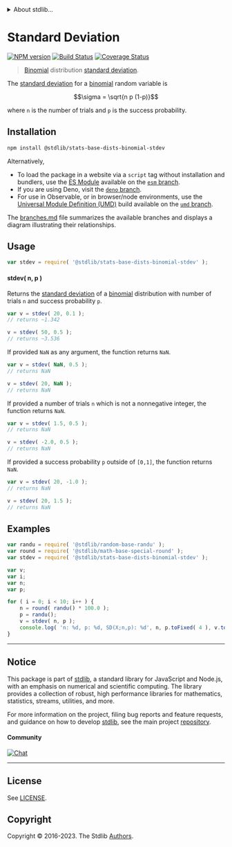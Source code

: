 <!--

@license Apache-2.0

Copyright (c) 2018 The Stdlib Authors.

Licensed under the Apache License, Version 2.0 (the "License");
you may not use this file except in compliance with the License.
You may obtain a copy of the License at

   http://www.apache.org/licenses/LICENSE-2.0

Unless required by applicable law or agreed to in writing, software
distributed under the License is distributed on an "AS IS" BASIS,
WITHOUT WARRANTIES OR CONDITIONS OF ANY KIND, either express or implied.
See the License for the specific language governing permissions and
limitations under the License.

-->


<details>
  <summary>
    About stdlib...
  </summary>
  <p>We believe in a future in which the web is a preferred environment for numerical computation. To help realize this future, we've built stdlib. stdlib is a standard library, with an emphasis on numerical and scientific computation, written in JavaScript (and C) for execution in browsers and in Node.js.</p>
  <p>The library is fully decomposable, being architected in such a way that you can swap out and mix and match APIs and functionality to cater to your exact preferences and use cases.</p>
  <p>When you use stdlib, you can be absolutely certain that you are using the most thorough, rigorous, well-written, studied, documented, tested, measured, and high-quality code out there.</p>
  <p>To join us in bringing numerical computing to the web, get started by checking us out on <a href="https://github.com/stdlib-js/stdlib">GitHub</a>, and please consider <a href="https://opencollective.com/stdlib">financially supporting stdlib</a>. We greatly appreciate your continued support!</p>
</details>

# Standard Deviation

[![NPM version][npm-image]][npm-url] [![Build Status][test-image]][test-url] [![Coverage Status][coverage-image]][coverage-url] <!-- [![dependencies][dependencies-image]][dependencies-url] -->

> [Binomial][binomial-distribution] distribution [standard deviation][stdev].

<!-- Section to include introductory text. Make sure to keep an empty line after the intro `section` element and another before the `/section` close. -->

<section class="intro">

The [standard deviation][stdev] for a [binomial][binomial-distribution] random variable is

<!-- <equation class="equation" label="eq:binomial_stdev" align="center" raw="\sigma = \sqrt{n p (1-p)}" alt="Standard deviation for a binomial distribution."> -->

```math
\sigma = \sqrt{n p (1-p)}
```

<!-- <div class="equation" align="center" data-raw-text="\sigma = \sqrt{n p (1-p)}" data-equation="eq:binomial_stdev">
    <img src="https://cdn.jsdelivr.net/gh/stdlib-js/stdlib@51534079fef45e990850102147e8945fb023d1d0/lib/node_modules/@stdlib/stats/base/dists/binomial/stdev/docs/img/equation_binomial_stdev.svg" alt="Standard deviation for a binomial distribution.">
    <br>
</div> -->

<!-- </equation> -->

where `n` is the number of trials and `p` is the success probability.

</section>

<!-- /.intro -->

<!-- Package usage documentation. -->

<section class="installation">

## Installation

```bash
npm install @stdlib/stats-base-dists-binomial-stdev
```

Alternatively,

-   To load the package in a website via a `script` tag without installation and bundlers, use the [ES Module][es-module] available on the [`esm` branch][esm-url].
-   If you are using Deno, visit the [`deno` branch][deno-url].
-   For use in Observable, or in browser/node environments, use the [Universal Module Definition (UMD)][umd] build available on the [`umd` branch][umd-url].

The [branches.md][branches-url] file summarizes the available branches and displays a diagram illustrating their relationships.

</section>

<section class="usage">

## Usage

```javascript
var stdev = require( '@stdlib/stats-base-dists-binomial-stdev' );
```

#### stdev( n, p )

Returns the [standard deviation][stdev] of a [binomial][binomial-distribution] distribution with number of trials `n` and success probability `p`.

```javascript
var v = stdev( 20, 0.1 );
// returns ~1.342

v = stdev( 50, 0.5 );
// returns ~3.536
```

If provided `NaN` as any argument, the function returns `NaN`.

```javascript
var v = stdev( NaN, 0.5 );
// returns NaN

v = stdev( 20, NaN );
// returns NaN
```

If provided a number of trials `n` which is not a nonnegative integer, the function returns `NaN`.

```javascript
var v = stdev( 1.5, 0.5 );
// returns NaN

v = stdev( -2.0, 0.5 );
// returns NaN
```

If provided a success probability `p` outside of `[0,1]`, the function returns `NaN`.

```javascript
var v = stdev( 20, -1.0 );
// returns NaN

v = stdev( 20, 1.5 );
// returns NaN
```

</section>

<!-- /.usage -->

<!-- Package usage notes. Make sure to keep an empty line after the `section` element and another before the `/section` close. -->

<section class="notes">

</section>

<!-- /.notes -->

<!-- Package usage examples. -->

<section class="examples">

## Examples

<!-- eslint no-undef: "error" -->

```javascript
var randu = require( '@stdlib/random-base-randu' );
var round = require( '@stdlib/math-base-special-round' );
var stdev = require( '@stdlib/stats-base-dists-binomial-stdev' );

var v;
var i;
var n;
var p;

for ( i = 0; i < 10; i++ ) {
    n = round( randu() * 100.0 );
    p = randu();
    v = stdev( n, p );
    console.log( 'n: %d, p: %d, SD(X;n,p): %d', n, p.toFixed( 4 ), v.toFixed( 4 ) );
}
```

</section>

<!-- /.examples -->

<!-- Section to include cited references. If references are included, add a horizontal rule *before* the section. Make sure to keep an empty line after the `section` element and another before the `/section` close. -->

<section class="references">

</section>

<!-- /.references -->

<!-- Section for related `stdlib` packages. Do not manually edit this section, as it is automatically populated. -->

<section class="related">

</section>

<!-- /.related -->

<!-- Section for all links. Make sure to keep an empty line after the `section` element and another before the `/section` close. -->


<section class="main-repo" >

* * *

## Notice

This package is part of [stdlib][stdlib], a standard library for JavaScript and Node.js, with an emphasis on numerical and scientific computing. The library provides a collection of robust, high performance libraries for mathematics, statistics, streams, utilities, and more.

For more information on the project, filing bug reports and feature requests, and guidance on how to develop [stdlib][stdlib], see the main project [repository][stdlib].

#### Community

[![Chat][chat-image]][chat-url]

---

## License

See [LICENSE][stdlib-license].


## Copyright

Copyright &copy; 2016-2023. The Stdlib [Authors][stdlib-authors].

</section>

<!-- /.stdlib -->

<!-- Section for all links. Make sure to keep an empty line after the `section` element and another before the `/section` close. -->

<section class="links">

[npm-image]: http://img.shields.io/npm/v/@stdlib/stats-base-dists-binomial-stdev.svg
[npm-url]: https://npmjs.org/package/@stdlib/stats-base-dists-binomial-stdev

[test-image]: https://github.com/stdlib-js/stats-base-dists-binomial-stdev/actions/workflows/test.yml/badge.svg?branch=main
[test-url]: https://github.com/stdlib-js/stats-base-dists-binomial-stdev/actions/workflows/test.yml?query=branch:main

[coverage-image]: https://img.shields.io/codecov/c/github/stdlib-js/stats-base-dists-binomial-stdev/main.svg
[coverage-url]: https://codecov.io/github/stdlib-js/stats-base-dists-binomial-stdev?branch=main

<!--

[dependencies-image]: https://img.shields.io/david/stdlib-js/stats-base-dists-binomial-stdev.svg
[dependencies-url]: https://david-dm.org/stdlib-js/stats-base-dists-binomial-stdev/main

-->

[chat-image]: https://img.shields.io/gitter/room/stdlib-js/stdlib.svg
[chat-url]: https://app.gitter.im/#/room/#stdlib-js_stdlib:gitter.im

[stdlib]: https://github.com/stdlib-js/stdlib

[stdlib-authors]: https://github.com/stdlib-js/stdlib/graphs/contributors

[umd]: https://github.com/umdjs/umd
[es-module]: https://developer.mozilla.org/en-US/docs/Web/JavaScript/Guide/Modules

[deno-url]: https://github.com/stdlib-js/stats-base-dists-binomial-stdev/tree/deno
[umd-url]: https://github.com/stdlib-js/stats-base-dists-binomial-stdev/tree/umd
[esm-url]: https://github.com/stdlib-js/stats-base-dists-binomial-stdev/tree/esm
[branches-url]: https://github.com/stdlib-js/stats-base-dists-binomial-stdev/blob/main/branches.md

[stdlib-license]: https://raw.githubusercontent.com/stdlib-js/stats-base-dists-binomial-stdev/main/LICENSE

[binomial-distribution]: https://en.wikipedia.org/wiki/Binomial_distribution

[stdev]: https://en.wikipedia.org/wiki/Standard_deviation

</section>

<!-- /.links -->
